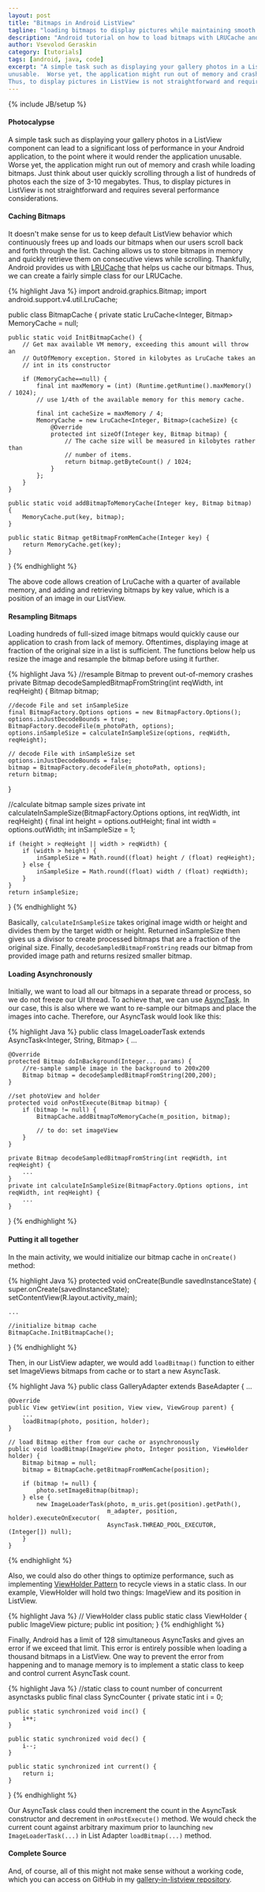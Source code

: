 ```yaml
---
layout: post
title: "Bitmaps in Android ListView"
tagline: "loading bitmaps to display pictures while maintaining smooth Android ListView performance"
description: "Android tutorial on how to load bitmaps with LRUCache and AsyncTask to display pictures while maintaining smooth ListView performance"
author: Vsevolod Geraskin
category: [tutorials]
tags: [android, java, code]
excerpt: "A simple task such as displaying your gallery photos in a ListView component can lead to a significant loss of performance in your Android application, to the point where it would render the application
unusable.  Worse yet, the application might run out of memory and crash while loading bitmaps.  Just think about user quickly scrolling through a list of hundreds of photos each the size of 3-10 megabytes. 
Thus, to display pictures in ListView is not straightforward and requires several performance considerations."
---
```

{% include JB/setup %}

#### Photocalypse
A simple task such as displaying your gallery photos in a ListView component can lead to a significant loss of performance in your Android application, to the point where it would render the application
unusable.  Worse yet, the application might run out of memory and crash while loading bitmaps.  Just think about user quickly scrolling through a list of hundreds of photos each the size of 3-10 megabytes. 
Thus, to display pictures in ListView is not straightforward and requires several performance considerations.

#### Caching Bitmaps
It doesn't make sense for us to keep default ListView behavior which continuously frees up and loads our bitmaps when our users scroll back and forth through the list. 
Caching allows us to store bitmaps in memory and quickly retrieve them on consecutive views while scrolling.  Thankfully, Android provides us with 
[LRUCache](http://developer.android.com/training/displaying-bitmaps/cache-bitmap.html) that helps us cache our bitmaps.  Thus, we can create a fairly simple class for our LRUCache.

{% highlight Java %}
import android.graphics.Bitmap;
import android.support.v4.util.LruCache;

public class BitmapCache {
	private static LruCache<Integer, Bitmap> MemoryCache = null;
	
	public static void InitBitmapCache() {
		// Get max available VM memory, exceeding this amount will throw an
		// OutOfMemory exception. Stored in kilobytes as LruCache takes an
		// int in its constructor
	
		if (MemoryCache==null) {
			final int maxMemory = (int) (Runtime.getRuntime().maxMemory() / 1024);
			// use 1/4th of the available memory for this memory cache.
			
			final int cacheSize = maxMemory / 4;
			MemoryCache = new LruCache<Integer, Bitmap>(cacheSize) {c
				@Override
				protected int sizeOf(Integer key, Bitmap bitmap) {
					// The cache size will be measured in kilobytes rather than
					// number of items.
					return bitmap.getByteCount() / 1024;
				}
			};
		}
	}
	
	public static void addBitmapToMemoryCache(Integer key, Bitmap bitmap) {
		MemoryCache.put(key, bitmap);
	}

	public static Bitmap getBitmapFromMemCache(Integer key) {
		return MemoryCache.get(key);
	}
}
{% endhighlight %}

The above code allows creation of LruCache with a quarter of available memory, and adding and retrieving bitmaps by key value, which is a position of an image in our ListView.

#### Resampling Bitmaps
Loading hundreds of full-sized image bitmaps would quickly cause our application to crash from lack of memory.  Oftentimes, displaying image at fraction of the original size in a list is sufficient.
The functions below help us resize the image and resample the bitmap before using it further.
 
{% highlight Java %}
//resample Bitmap to prevent out-of-memory crashes
private Bitmap decodeSampledBitmapFromString(int reqWidth, int reqHeight) {
	Bitmap bitmap;
	
	//decode File and set inSampleSize
	final BitmapFactory.Options options = new BitmapFactory.Options();
	options.inJustDecodeBounds = true;
	BitmapFactory.decodeFile(m_photoPath, options);
	options.inSampleSize = calculateInSampleSize(options, reqWidth, reqHeight);
	
	// decode File with inSampleSize set
	options.inJustDecodeBounds = false;
	bitmap = BitmapFactory.decodeFile(m_photoPath, options);
	return bitmap;
}

//calculate bitmap sample sizes
private int calculateInSampleSize(BitmapFactory.Options options, int reqWidth, int reqHeight) {
	final int height = options.outHeight;
	final int width = options.outWidth;
	int inSampleSize = 1;
	
	if (height > reqHeight || width > reqWidth) {
		if (width > height) {
			inSampleSize = Math.round((float) height / (float) reqHeight);
		} else {
			inSampleSize = Math.round((float) width / (float) reqWidth);
		}
	}
	return inSampleSize;
}
{% endhighlight %}

Basically, `calculateInSampleSize` takes original image width or height and divides them by the target width or height. Returned inSampleSize then gives us a divisor to create processed bitmaps that are a 
fraction of the original size.  Finally, `decodeSampledBitmapFromString` reads our bitmap from provided image path and returns resized smaller bitmap.

#### Loading Asynchronously
Initially, we want to load all our bitmaps in a separate thread or process, so we do not freeze our UI thread.  To achieve that, we can use 
[AsyncTask](http://developer.android.com/training/improving-layouts/smooth-scrolling.html).  In our case, this is also where we want to re-sample our bitmaps and place the images into cache. Therefore,
our AsyncTask would look like this:

 
{% highlight Java %}
public class ImageLoaderTask extends AsyncTask<Integer, String, Bitmap> {
	...
	
	@Override
	protected Bitmap doInBackground(Integer... params) {
		//re-sample sample image in the background to 200x200
		Bitmap bitmap = decodeSampledBitmapFromString(200,200);
	}
	
	//set photoView and holder
	protected void onPostExecute(Bitmap bitmap) {
		if (bitmap != null) {
			BitmapCache.addBitmapToMemoryCache(m_position, bitmap);
			
			// to do: set imageView 
		}
	}
	
	private Bitmap decodeSampledBitmapFromString(int reqWidth, int reqHeight) {
		...
	}
	private int calculateInSampleSize(BitmapFactory.Options options, int reqWidth, int reqHeight) {
		...
	}

}
{% endhighlight %}

#### Putting it all together
In the main activity, we would initialize our bitmap cache in `onCreate()` method:

{% highlight Java %}
protected void onCreate(Bundle savedInstanceState) {
	super.onCreate(savedInstanceState);
	setContentView(R.layout.activity_main);
	
	...
	
	//initialize bitmap cache
	BitmapCache.InitBitmapCache();
}
{% endhighlight %}

Then, in our ListView adapter, we would add `loadBitmap()` function to either set ImageViews bitmaps from cache or to start a new AsyncTask.

{% highlight Java %}
public class GalleryAdapter extends BaseAdapter {
	...
	
	@Override
	public View getView(int position, View view, ViewGroup parent) {
		...
		loadBitmap(photo, position, holder);
	}
	
	// load Bitmap either from our cache or asynchronously
	public void loadBitmap(ImageView photo, Integer position, ViewHolder holder) {
		Bitmap bitmap = null;
		bitmap = BitmapCache.getBitmapFromMemCache(position);
		
		if (bitmap != null) {
			photo.setImageBitmap(bitmap);
		} else {
			new ImageLoaderTask(photo, m_uris.get(position).getPath(),
								m_adapter, position, holder).executeOnExecutor(
								AsyncTask.THREAD_POOL_EXECUTOR, (Integer[]) null);
		}
	}
{% endhighlight %}

Also, we could also do other things to optimize performance, such as implementing [ViewHolder Pattern](http://developer.android.com/training/improving-layouts/smooth-scrolling.html) to recycle views 
in a static class.   In our example, ViewHolder will hold two things: ImageView and its position in ListView.

{% highlight Java %}
// ViewHolder class
public static class ViewHolder {
	public ImageView picture;
	public int position;
}
{% endhighlight %}

Finally, Android has a limit of 128 simultaneous AsyncTasks and gives an error if we exceed that limit.  This error is entirely possible when loading a thousand bitmaps in a ListView. 
One way to prevent the error from happening and to manage memory is to implement a static class to keep and control current AsyncTask count.

{% highlight Java %}
//static class to count number of concurrent asynctasks
public final class SyncCounter {
	private static int i = 0;

	public static synchronized void inc() {
		i++;
	}

	public static synchronized void dec() {
		i--;
	}

	public static synchronized int current() {
		return i;
	}
} 
{% endhighlight %}

Our AsyncTask class could then increment the count in the AsyncTask constructor and decrement in `onPostExecute()` method.  We would check the current count against arbitrary maximum 
prior to launching `new ImageLoaderTask(...)` in List Adapter `loadBitmap(...)` method.

#### Complete Source

And, of course, all of this might not make sense without a working code, which you can access on GitHub in my [gallery-in-listview repository](https://github.com/past5/gallery-in-listview).


